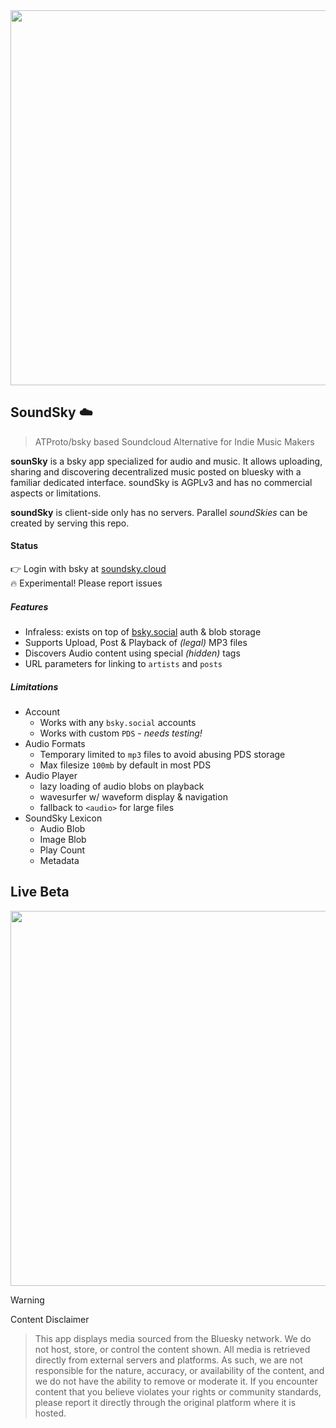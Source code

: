 <a href="https://soundsky.cloud">
  <img src="https://github.com/user-attachments/assets/5435b310-9e43-40e6-b125-2cc071099c30" width="600" >
</a>

## SoundSky ☁️
> ATProto/bsky based Soundcloud Alternative for Indie Music Makers

**sounSky** is a bsky app specialized for audio and music. It allows uploading, sharing and discovering decentralized music posted on bluesky with a familiar dedicated interface. soundSky is AGPLv3 and has no commercial aspects or limitations.

**soundSky** is client-side only has no servers. Parallel _soundSkies_ can be created by serving this repo.

#### Status
👉 Login with bsky at [soundsky.cloud](https://soundsky.cloud)<br>
🔥 Experimental! Please report issues<br>

##### Features
- Infraless: exists on top of [bsky.social](https://bsky.social) auth & blob storage
- Supports Upload, Post & Playback of _(legal)_ MP3 files 
- Discovers Audio content using special _(hidden)_ tags
- URL parameters for linking to `artists` and `posts`

##### Limitations
- Account
  - Works with any `bsky.social` accounts
  - Works with custom `PDS` - _needs testing!_
- Audio Formats
  - Temporary limited to `mp3` files to avoid abusing PDS storage
  - Max filesize `100mb` by default in most PDS
- Audio Player
  - lazy loading of audio blobs on playback
  - wavesurfer w/ waveform display & navigation
  - fallback to `<audio>` for large files
- SoundSky Lexicon
  - Audio Blob
  - Image Blob
  - Play Count
  - Metadata


## Live Beta
<a href="https://soundsky.cloud">
  <img src="https://github.com/user-attachments/assets/f469ba56-8470-4164-8ee6-1f58e99bbd29" width="600" >
</a>

<br>

> [!WARNING]
> Content Disclaimer

> This app displays media sourced from the Bluesky network. We do not host, store, or control the content shown. All media is retrieved directly from external servers and platforms. As such, we are not responsible for the nature, accuracy, or availability of the content, and we do not have the ability to remove or moderate it. If you encounter content that you believe violates your rights or community standards, please report it directly through the original platform where it is hosted.

